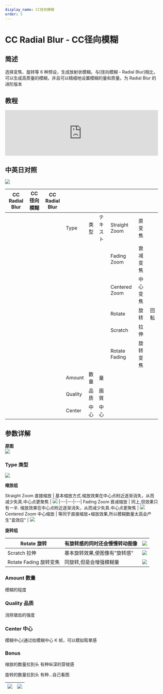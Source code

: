 ```yaml
---
display_name: CC径向模糊
order: 5
---
```


# CC Radial Blur - CC径向模糊

## 简述

选择变焦、旋转等 6 种预设，生成放射状模糊。与[径向模糊 - Radial
Blur]相比，可以生成高质量的模糊，并且可以精细地设置模糊的量和质量。为 Radial Blur 的进阶版本

## 教程

<iframe src="https://player.bilibili.com/player.html?bvid=BV1e34y1X7Vj&page=7&high_quality=1" width="100%" allowfullscreen="allowfullscreen" frameborder="0"></iframe>

## 中英日对照

![](https://mir.yuelili.com/user/AE/effects/AE-Effects-Blur-Sharpen-CC_Radial_Blur.png)

| CC Radial Blur | CC 径向模糊 | CC Radial Blur |         |      |          |               |          |      |
| -------------- | ----------- | -------------- | ------- | ---- | -------- | ------------- | -------- | ---- |
|                |             |                | Type    | 类型 | テキスト | Straight Zoom | 直变焦   |      |
|                |             |                |         |      |          | Fading Zoom   | 衰减变焦 |      |
|                |             |                |         |      |          | Centered Zoom | 中心变焦 |      |
|                |             |                |         |      |          | Rotate        | 旋转     | 回転 |
|                |             |                |         |      |          | Scratch       | 拉伸     |      |
|                |             |                |         |      |          | Rotate Fading | 旋转变焦 |      |
|                |             |                | Amount  | 数量 | 量       |               |          |      |
|                |             |                | Quality | 品质 | 画質     |               |          |      |
|                |             |                | Center  | 中心 | 中心     |               |          |      |

## 参数详解

**原图**  
![](https://mir.yuelili.com/user/AE/effects/list/Blur-Sharpen-CC_Radial_Blur.png)

### Type 类型

![](https://mir.yuelili.com/user/AE/effects/list0/Blur-Sharpen-CC_Radial_Blur0.png)

**缩放组**

Straight Zoom 直接缩放 | 基本缩放方式.缩放效果在中心点附近逐渐消失，从而减少失真.中心点更聚焦 |
![](https://mir.yuelili.com/user/AE/effects/list/Blur-Sharpen-CC_Radial_Blur1.png)
|---|---|---|
Fading Zoom 衰减缩放 | 同上,但效果只有一半. 缩放效果在中心点附近逐渐消失，从而减少失真.中心点更聚焦 |
![](https://mir.yuelili.com/user/AE/effects/list/Blur-Sharpen-CC_Radial_Blur2.png)
Centered Zoom 中心缩放 | 等同于直接缩放+缩放效果,所以模糊数量太高会产生"盒效应" |
![](https://mir.yuelili.com/user/AE/effects/list/Blur-Sharpen-CC_Radial_Blur3.png)

**旋转组**

| Rotate 旋转            | 有旋转感的同时还会慢慢转动图像 | ![](https://mir.yuelili.com/user/AE/effects/list/Blur-Sharpen-CC_Radial_Blur4.png) |
| ---------------------- | ------------------------------ | ----------------------------------------------------------------------------------------------------- |
| Scratch 拉伸           | 基本旋转效果,使图像有"旋转感"  | ![](https://mir.yuelili.com/user/AE/effects/list/Blur-Sharpen-CC_Radial_Blur5.png) |
| Rotate Fading 旋转变焦 | 同旋转,但是会增强模糊量        | ![](https://mir.yuelili.com/user/AE/effects/list/Blur-Sharpen-CC_Radial_Blur6.png) |

### Amount 数量

模糊的程度

### Quality 品质

消除锯齿的强度

### Center 中心

模糊中心(通过给模糊中心 K 帧，可以模拟眩晕感

### Bonus

缩放的数量拉到头 有种纵深的穿梭感

旋转的数量拉到头 有种...自己看图

| ![](https://mir.yuelili.com/user/AE/effects/list/Blur-Sharpen-CC_Radial_Blur8.png) | ![](https://mir.yuelili.com/user/AE/effects/list/Blur-Sharpen-CC_Radial_Blur7.png) |
| ----------------------------------------------------------------------------------------------------- | ----------------------------------------------------------------------------------------------------- |
